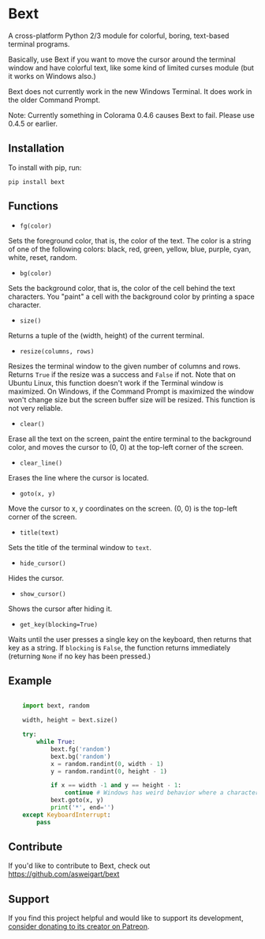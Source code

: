 Bext
======

A cross-platform Python 2/3 module for colorful, boring, text-based terminal programs.

Basically, use Bext if you want to move the cursor around the terminal window and have colorful text, like some kind of limited curses module (but it works on Windows also.)

Bext does not currently work in the new Windows Terminal. It does work in the older Command Prompt.

Note: Currently something in Colorama 0.4.6 causes Bext to fail. Please use 0.4.5 or earlier.

Installation
------------

To install with pip, run:

    pip install bext

Functions
---------

* ``fg(color)``

Sets the foreground color, that is, the color of the text. The color is a string of one of the following colors: black, red, green, yellow, blue, purple, cyan, white, reset, random.

* ``bg(color)``

Sets the background color, that is, the color of the cell behind the text characters. You "paint" a cell with the background color by printing a space character.

* ``size()``

Returns a tuple of the (width, height) of the current terminal.

* ``resize(columns, rows)``

Resizes the terminal window to the given number of columns and rows. Returns `True` if the resize was a success and `False` if not. Note that on Ubuntu Linux, this function doesn't work if the Terminal window is maximized. On Windows, if the Command Prompt is maximized the window won't change size but the screen buffer size will be resized. This function is not very reliable.

* ``clear()``

Erase all the text on the screen, paint the entire terminal to the background color, and moves the cursor to (0, 0) at the top-left corner of the screen.

* ``clear_line()``

Erases the line where the cursor is located.

* ``goto(x, y)``

Move the cursor to x, y coordinates on the screen. (0, 0) is the top-left corner of the screen.

* ``title(text)``

Sets the title of the terminal window to `text`.

* ``hide_cursor()``

Hides the cursor.

* ``show_cursor()``

Shows the cursor after hiding it.

* ``get_key(blocking=True)``

Waits until the user presses a single key on the keyboard, then returns that key as a string. If `blocking` is `False`, the function returns immediately (returning `None` if no key has been pressed.)

Example
-------

```python

    import bext, random

    width, height = bext.size()

    try:
        while True:
            bext.fg('random')
            bext.bg('random')
            x = random.randint(0, width - 1)
            y = random.randint(0, height - 1)

            if x == width -1 and y == height - 1:
                continue # Windows has weird behavior where a character at the end of the row always moves the cursor to the next row.
            bext.goto(x, y)
            print('*', end='')
    except KeyboardInterrupt:
        pass

```

Contribute
----------

If you'd like to contribute to Bext, check out https://github.com/asweigart/bext

Support
-------

If you find this project helpful and would like to support its development, [consider donating to its creator on Patreon](https://www.patreon.com/AlSweigart).
